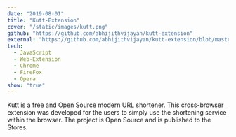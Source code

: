 ```yaml
---
date: "2019-08-01"
title: "Kutt-Extension"
cover: "/static/images/kutt.png"
github: "https://github.com/abhijithvijayan/kutt-extension"
external: "https://github.com/abhijithvijayan/kutt-extension/blob/master/README.md#how-to-use"
tech:
  - JavaScript
  - Web-Extension
  - Chrome
  - FireFox
  - Opera
show: "true"
---
```


Kutt is a free and Open Source modern URL shortener. This cross-browser extension was developed for the users to simply use the shortening service within the browser. The project is Open Source and is published to the Stores.
